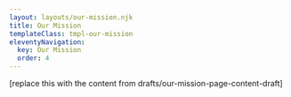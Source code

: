 ```yaml
---
layout: layouts/our-mission.njk
title: Our Mission
templateClass: tmpl-our-mission
eleventyNavigation:
  key: Our Mission
  order: 4
---
```



[replace this with the content from drafts/our-mission-page-content-draft]

